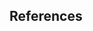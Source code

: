 ## References

<dt-bibliography></dt-bibliography>

<script type="text/bibliography">

<!-- Introduction -->

@misc{alcine_2015,
  title={Google Photos, y'all fucked up. My friend's not a gorilla. pic.twitter.com/SMkMCsNVX4}, 
  url={https://twitter.com/jackyalcine/status/615329515909156865},
  journal={Twitter},
  publisher={Twitter},
  author={Alciné, Jacky},
  year={2015},
  month={Jun}
}

@misc{andrew_chien_papernot,
  title={TensorFlow Privacy},
  url={https://github.com/tensorflow/privacy}, journal={TensorFlow Privacy},
  publisher={Google},
  author={Andrew, Galen and Chien, Steve and Papernot, Nicolas}
}

@misc{angwin_larson_kirchner_mattu_2019, 
  title={Machine Bias},
  url={https://www.propublica.org/article/machine-bias-risk-assessments-in-criminal-sentencing}, 
  journal={ProPublica},
  author={Angwin, Julia and Larson, Jeff and Kirchner, Lauren and Mattu, Surya},
  year={2019},
  month={Mar}
}

@misc{the_institute_for_ethical_machine_learning, 
  title={Awesome machine learning operations},
  url={https://github.com/EthicalML/awesome-machine-learning-operations}, 
  journal={Awesome machine learning operations}, 
  publisher={The Institute for Ethical Machine Learning},
  author={The Institute for Ethical Machine Learning}
}

@misc{caruana_nori_jenkins_koch_de_nicolas_2019, 
  title={Creating AI glass boxes – Open sourcing a library to enable intelligibility in machine learning},
  url={https://www.microsoft.com/en-us/research/blog/creating-ai-glass-boxes-open-sourcing-a-library-to-enable-intelligibility-in-machine-learning/}, 
  journal={Microsoft Research Blog}, 
  publisher={Microsoft},
  author={Caruana, Rich and Nori, Harsha and Jenkins, Samuel and Koch, Paul and de Nicolas, Ester}, 
  year={2019},
  month={May}
}

@article{de_montjoye_farzanehfar_hendrickx_rocher_2017, title={Solving Artificial Intelligence’s Privacy Problem}, volume={Special Issue 17}, url={https://journals.openedition.org/factsreports/4494}, journal={Field Actions Science Reports}, author={de Montjoye, Yves-Alexandre and Farzanehfar, Ali and Hendrickx, Julien and Rocher, Luc}, year={2017}, month={Dec}, pages={80–83}}
  @misc{doshi_2018, title={Introducing the Inclusive Images Competition}, url={https://ai.googleblog.com/2018/09/introducing-inclusive-images-competition.html}, journal={Google AI Blog}, publisher={Google}, author={Doshi, Tulsee}, year={2018}, month={Sep}}
  @misc{ito_2018, title={Why Westerners Fear Robots and the Japanese Do Not}, url={https://www.wired.com/story/ideas-joi-ito-robot-overlords/}, journal={Wired}, publisher={Conde Nast}, author={Ito, Joi}, year={2018}, month={Jul}}
  @misc{russian_federation_2017, title={Examination of various dimensions of emerging technologies in the area of lethal autonomous weapons systems, in the context of the objectives and purposes of the Convention}, url={https://admin.govexec.com/media/russia.pdf}, journal={Convention on Certain Conventional Weapons}, author={Russian Federation}, year={2017}, month={Nov}}
  @misc{garvie_bedoya_frankle_2016, title={The Perpetual Line-Up}, url={https://www.perpetuallineup.org/}, journal={The Perpetual Line-Up}, publisher={Center on Privacy & Technology at Georgetown Law}, author={Garvie, Clare and Bedoya, Alvaro and Frankle, Jonathan}, year={2016}, month={Oct}}
  @misc{goldstein_2015, title={Exploring "Explorable Explanations"}, url={https://medium.com/@Max_Goldstein/exploring-explorable-explanations-92f865c8d6ba}, journal={Exploring "Explorable Explanations"}, publisher={Medium}, author={Goldstein, Max}, year={2015}, month={Mar}}
  @misc{goodfellow_nicolas, title={cleverhans}, url={http://www.cleverhans.io/}, journal={cleverhans}, author={Goodfellow, Ian and Nicolas, Papernot}}
  @misc{griffiths_2016, title={New Zealand passport robot thinks this Asian man's eyes are closed}, url={https://edition.cnn.com/2016/12/07/asia/new-zealand-passport-robot-asian-trnd/index.html}, journal={CNN}, publisher={Cable News Network}, author={Griffiths, James}, year={2016}, month={Dec}}
  @misc{hart_2018, title={Don’t share your health data with insurance companies just for the perks}, url={https://qz.com/1367202/dont-share-your-health-data-with-insurance-companies-just-for-the-perks/}, journal={Prescription AI}, publisher={Quartz}, author={Hart, Robert David}, year={2018}, month={Sep}}
  @misc{hartig_vanhoose_2019, title={Solving One of the Hardest Problems of Military AI: Trust}, url={https://www.defenseone.com/ideas/2019/04/solving-one-hardest-problems-military-ai-trust/155959/}, journal={Defense One}, author={Hartig, Luke and VanHoose, Kendall}, year={2019}, month={Apr}}
  @misc{jenkins_nori_koch_caruana, title={InterpretML - Alpha Release}, url={https://github.com/microsoft/interpret}, journal={InterpretML - Alpha Release}, publisher={Microsoft}, author={Jenkins, Samuel and Nori, Harsha and Koch, Paul and Caruana, Rich}}
  @misc{jones_2018, title={Geoff Hinton Dismissed The Need For Explainable AI: 8 Experts Explain Why He's Wrong}, url={https://www.forbes.com/sites/cognitiveworld/2018/12/20/geoff-hinton-dismissed-the-need-for-explainable-ai-8-experts-explain-why-hes-wrong/}, journal={Forbes}, publisher={Forbes Magazine}, author={Jones, Hessie}, year={2018}, month={Dec}}
  @misc{maccarthy_2019, title={How to address new privacy issues raised by artificial intelligence and machine learning}, url={https://www.brookings.edu/blog/techtank/2019/04/01/how-to-address-new-privacy-issues-raised-by-artificial-intelligence-and-machine-learning/}, journal={Brookings}, publisher={Brookings}, author={MacCarthy, Mark}, year={2019}, month={Apr}}
  @article{union_of_concerned_scientists_2017, title={Maximizing the Benefits of Self-Driving Vehicles}, journal={Union of Concerned Scientists}, author={Union of Concerned Scientists}, year={2017}, month={Feb}}
  @misc{mullin_2018, title={The first AI approved to diagnose disease is tackling blindness in rural areas}, url={https://qz.com/1371580/can-ai-deliver-on-its-promise-to-close-the-gap-between-rural-and-urban-health-care/}, journal={Prescription AI}, publisher={Quartz}, author={Mullin, Emily}, year={2018}, month={Sep}}
  @misc{ng_2018, title={LTA tests smart control system in bid for better traffic flow}, url={https://www.straitstimes.com/singapore/transport/lta-tests-smart-control-system-in-bid-for-better-traffic-flow}, journal={The Straits Times}, publisher={Singapore Press Holdings}, author={Ng, Gilaine}, year={2018}, month={Sep}}
  @article{papernot_goodfellow_sheatsley_feinman_mcdaniel_2016, title={cleverhans v1.0.0: an adversarial machine learning library}, url={https://arxiv.org/abs/1610.00768}, journal={arXiv preprint arXiv:1610.00768}, author={Papernot, Nicolas and Goodfellow, Ian and Sheatsley, Ryan and Feinman, Reuben and McDaniel, Patrick}, year={2016}, month={Oct}}
  @misc{patel_2018, title={What Role Can Machine Learning And AI Play In Banking And Lending?}, url={https://www.forbes.com/sites/forbesfinancecouncil/2018/10/05/what-role-can-machine-learning-and-ai-play-in-banking-and-lending/#29b991b84122}, journal={Forbes}, publisher={Forbes Magazine}, author={Patel, Breana}, year={2018}, month={Oct}}
  @misc{pavlus_2017, title={Stop pretending you really know what AI is and read this instead}, url={https://qz.com/1067123/stop-pretending-you-really-know-what-ai-is-and-read-this-instead/}, journal={Ideas}, publisher={Quartz}, author={Pavlus, John}, year={2017}, month={Sep}}
  @misc{schwartz_2019, title={Untold History of AI: Algorithmic Bias Was Born in the 1980s}, url={https://spectrum.ieee.org/tech-talk/tech-history/dawn-of-electronics/untold-history-of-ai-the-birth-of-machine-bias}, journal={IEEE Spectrum: Technology, Engineering, and Science News}, publisher={IEEE Spectrum}, author={Schwartz, Oscar}, year={2019}, month={Apr}}
  @misc{simonite_2018, title={Photo Algorithms ID White Men Fine - Black Women, Not So Much}, url={https://www.wired.com/story/photo-algorithms-id-white-men-fineblack-women-not-so-much/}, journal={Wired}, publisher={Conde Nast}, author={Simonite, Tom}, year={2018}, month={Feb}}
  @misc{simonite_2019a, title={The VA Wants to Use DeepMind's AI to Prevent Kidney Disease}, url={https://www.wired.com/story/va-wants-deepminds-ai-prevent-kidney-disease/}, journal={Wired}, publisher={Conde Nast}, author={Simonite, Tom}, year={2019}, month={Jan}}
  @misc{simonite_2019b, title={How Health Care Data and Lax Rules Help China Prosper in AI}, url={https://www.wired.com/story/health-care-data-lax-rules-help-china-prosper-ai/}, journal={Wired}, publisher={Conde Nast}, author={Simonite, Tom}, year={2019}, month={Jan}}
  @misc{team_2019, title={Rethinking Privacy For The AI Era}, url={https://www.forbes.com/sites/insights-intelai/2019/03/27/rethinking-privacy-for-the-ai-era/#7f3c93187f0a}, journal={Forbes}, publisher={Forbes Magazine}, author={Insights Team}, year={2019}, month={Mar}}
  @misc{vincent_2018, title={Chinese police are using facial recognition sunglasses to track citizens}, url={https://www.theverge.com/2018/2/8/16990030/china-facial-recognition-sunglasses-surveillance}, journal={The Verge}, publisher={The Verge}, author={Vincent, James}, year={2018}, month={Feb}}
  @misc{wexler_2018, title={The What-If Tool: Code-Free Probing of Machine Learning Models}, url={https://ai.googleblog.com/2018/09/the-what-if-tool-code-free-probing-of.html}, journal={Google AI Blog}, publisher={Google}, author={Wexler, James}, year={2018}, month={Sep}}
  @misc{pair, title={What-If Tool}, url={https://pair-code.github.io/what-if-tool/}, journal={What-If Tool}, publisher={Google}, author={PAIR}}
  @misc{victor_2011, title={Explorable Explanations}, url={http://worrydream.com/ExplorableExplanations/}, journal={Explorable Explanations}, author={Victor, Bret}, year={2011}, month={Mar}}
  @article{feldman_2019,
  title={Integrating Artificial Intelligence into Weapon Systems},
  author={Feldman, Philip and Dant, Aaron and Massey, Aaron},
  journal={arXiv preprint arXiv:1905.03899},
  year={2019}}
  @misc{ibm_2019, title={AI Fairness 360 Open Source Toolkit}, url={https://aif360.mybluemix.net/}, journal={IBM Research Trusted AI}, publisher={IBM}, author={IBM}}
  @misc{chowdhury_2018, title={Tackling the challenge of ethics in AI}, url={https://www.accenture.com/gb-en/blogs/blogs-cogx-tackling-challenge-ethics-ai}, journal={Accenture Blog}, publisher={Accenture}, author={Chowdhury, Rumman}, year={2018}, month={Jun}}

<!-- Objectives -->

@article{citron2007technological,
  title={Technological due process},
  author={Citron, Danielle Keats},
  journal={Wash. UL Rev.},
  volume={85},
  pages={1249},
  year={2007},
  publisher={HeinOnline},
  url={https://openscholarship.wustl.edu/cgi/viewcontent.cgi?article=1166&context=law_lawreview}
}

@article{skitka2000automation,
  title={Automation bias and errors: are crews better than individuals?},
  author={Skitka, Linda J and Mosier, Kathleen L and Burdick, Mark and Rosenblatt, Bonnie},
  journal={The International journal of aviation psychology},
  volume={10},
  number={1},
  pages={85-97},
  year={2000},
  publisher={Taylor & Francis},
  url={https://doi.org/10.1207/S15327108IJAP1001_5}
}

@misc{turovsky2016ten,
  title={Ten years of Google Translate},
  author={Turovsky, Barak},
  publisher={Google Blog},
  year={2016},
  url={https://www.blog.google/products/translate/ten-years-of-google-translate/}
}

@misc{amazon2019amazon,
  title={Amazon Rekognition Video},
  author={Amazon},
  publisher={Amazon Web Services},
  year={2019},
  url={https://aws.amazon.com/rekognition/video-features/}
}

<!-- litreview_principles -->

@misc{fjeld2019principled,
  title={Principled Artificial Intelligence},
  url={https://clinic.cyber.harvard.edu/2019/06/07/introducing-the-principled-artificial-intelligence-project/},
  journal={Berkman Klein Center for Internet & Society},
  publisher={Harvard Law School},
  author={Fjeld, Jessica and Hilligoss, Hannah and Achten, Nele and Daniel, Maia Levy and Feldman, Joshua and Kagay, Sally},
  year={2019}
}

<!-- litreview_academic -->

@article{moor1985computer,
  title={What is computer ethics?},
  author={Moor, James H},
  journal={Metaphilosophy},
  volume={16},
  number={4},
  pages={266--275},
  year={1985},
  publisher={Wiley Online Library}
}

@article{friedman1996bias,
  title={Bias in computer systems},
  author={Friedman, Batya and Nissenbaum, Helen},
  journal={ACM Transactions on Information Systems (TOIS)},
  volume={14},
  number={3},
  pages={330--347},
  year={1996},
  publisher={ACM}
}

@inproceedings{otterbacher2017competent,
  title={Competent men and warm women: Gender stereotypes and backlash in image search results},
  author={Otterbacher, Jahna and Bates, Jo and Clough, Paul},
  booktitle={Proceedings of the 2017 CHI Conference on Human Factors in Computing Systems},
  pages={6620-6631},
  year={2017},
  organization={ACM},
  url={https://doi.org/10.1145/3025453.3025727}
}

@inproceedings{kay2015unequal,
  title={Unequal representation and gender stereotypes in image search results for occupations},
  author={Kay, Matthew and Matuszek, Cynthia and Munson, Sean A},
  booktitle={Proceedings of the 33rd Annual ACM Conference on Human Factors in Computing Systems},
  pages={3819-3828},
  year={2015},
  organization={ACM},
  url={https://mdsoar.org/bitstream/handle/11603/11254/KayMatuszekMunsonCHI2015GenderImageSearch.pdf?sequence=1}
}

@article{prates2018assessing,
  title={Assessing gender bias in machine translation: a case study with Google Translate},
  author={Prates, Marcelo OR and Avelar, Pedro H and Lamb, Lu{\'\i}s C},
  journal={Neural Computing and Applications},
  pages={1--19},
  year={2018},
  publisher={Springer}
}

@article{caliskan2017semantics,
  title={Semantics derived automatically from language corpora contain human-like biases},
  author={Caliskan, Aylin and Bryson, Joanna J and Narayanan, Arvind},
  journal={Science},
  volume={356},
  number={6334},
  pages={183-186},
  year={2017},
  publisher={American Association for the Advancement of Science},
  url={https://arxiv.org/abs/1608.07187}
}

@article{zhao2017men,
  title={Men also like shopping: Reducing gender bias amplification using corpus-level constraints},
  author={Zhao, Jieyu and Wang, Tianlu and Yatskar, Mark and Ordonez, Vicente and Chang, Kai-Wei},
  journal={arXiv preprint arXiv:1707.09457},
  year={2017},
  url = {https://arxiv.org/abs/1707.09457}
}

@article{zhao2018gender,
  title={Gender bias in coreference resolution: Evaluation and debiasing methods},
  author={Zhao, Jieyu and Wang, Tianlu and Yatskar, Mark and Ordonez, Vicente and Chang, Kai-Wei},
  journal={arXiv preprint arXiv:1804.06876},
  year={2018},
  url = {https://arxiv.org/abs/1804.06876}
}

@article{garg2018word,
  title={Word embeddings quantify 100 years of gender and ethnic stereotypes},
  author={Garg, Nikhil and Schiebinger, Londa and Jurafsky, Dan and Zou, James},
  journal={Proceedings of the National Academy of Sciences},
  volume={115},
  number={16},
  pages={E3635-E3644},
  year={2018},
  publisher={National Acad Sciences},
  url={http://www.pnas.org/cgi/doi/10.1073/pnas.1720347115}
}

@inproceedings{hendricks2018women,
  title={Women also snowboard: Overcoming bias in captioning models},
  author={Hendricks, Lisa Anne and Burns, Kaylee and Saenko, Kate and Darrell, Trevor and Rohrbach, Anna},
  booktitle={European Conference on Computer Vision},
  pages={793-811},
  year={2018},
  organization={Springer},
  url={https://arxiv.org/abs/1807.00517}
}

@inproceedings{verma2018fairness,
  title={Fairness definitions explained},
  author={Verma, Sahil and Rubin, Julia},
  booktitle={2018 IEEE/ACM International Workshop on Software Fairness (FairWare)},
  pages={1-7},
  year={2018},
  organization={IEEE},
  url={https://dl.acm.org/citation.cfm?id=3194776}
}

@inproceedings{narayanan2018translation,
  title={Translation tutorial: 21 fairness definitions and their politics},
  author={Narayanan, Arvind},
  booktitle={Proc. Conf. Fairness Accountability Transp., New York, USA},
  year={2018},
  url={https://www.youtube.com/watch?v=jIXIuYdnyyk}
}

@article{chouldechova2017fair,
  title={Fair prediction with disparate impact: A study of bias in recidivism prediction instruments},
  author={Chouldechova, Alexandra},
  journal={Big data},
  volume={5},
  number={2},
  pages={153-163},
  year={2017},
  publisher={Mary Ann Liebert, Inc. 140 Huguenot Street, 3rd Floor New Rochelle, NY 10801 USA},
  url={https://doi.org/10.1089/big.2016.0047}
}

@article{kleinberg2016inherent,
  title={Inherent trade-offs in the fair determination of risk scores},
  author={Kleinberg, Jon and Mullainathan, Sendhil and Raghavan, Manish},
  journal={arXiv preprint arXiv:1609.05807},
  year={2016},
  url={https://arxiv.org/abs/1609.05807}
}

</script>